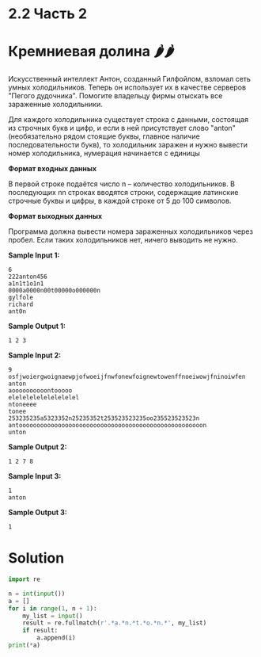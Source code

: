 # 2.2 Часть 2
# Кремниевая долина 🌶️🌶️
Искусственный интеллект Антон, созданный Гилфойлом, взломал сеть умных холодильников. Теперь он использует их в качестве серверов "Пегого дудочника". Помогите владельцу фирмы отыскать все зараженные холодильники.

Для каждого холодильника существует строка с данными, состоящая из строчных букв и цифр, и если в ней присутствует слово "anton" (необязательно рядом стоящие буквы, главное наличие последовательности букв), то холодильник заражен и нужно вывести номер холодильника, нумерация начинается с единицы

**Формат входных данных**

В первой строке подаётся число n – количество холодильников. В последующих nn строках вводятся строки, содержащие латинские строчные буквы и цифры, в каждой строке от 5 до 100 символов.

**Формат выходных данных**

Программа должна вывести номера зараженных холодильников через пробел. Если таких холодильников нет, ничего выводить не нужно.

**Sample Input 1:**
```
6
222anton456
a1n1t1o1n1
0000a0000n00t00000o000000n
gylfole
richard
ant0n
```
**Sample Output 1:**
```
1 2 3
```
**Sample Input 2:**
```
9
osfjwoiergwoignaewpjofwoeijfnwfonewfoignewtowenffnoeiwowjfninoiwfen
anton
aoooooooooontooooo
elelelelelelelelelel
ntoneeee
tonee
253235235a5323352n25235352t253523523235oo235523523523n
antoooooooooooooooooooooooooooooooooooooooooooooooooooon
unton
```
**Sample Output 2:**
```
1 2 7 8
```
**Sample Input 3:**
```
1
anton
```
**Sample Output 3:**
```
1
```
# Solution
```python
import re

n = int(input())
a = []
for i in range(1, n + 1):
    my_list = input()
    result = re.fullmatch(r'.*a.*n.*t.*o.*n.*', my_list)
    if result:
        a.append(i)
print(*a)
```